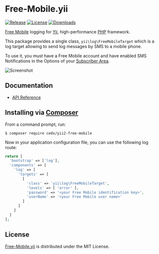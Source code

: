 # Free-Mobile.yii
[![Release](http://img.shields.io/packagist/v/cedx/yii2-free-mobile.svg?style=flat)](https://packagist.org/packages/cedx/yii2-free-mobile) [![License](http://img.shields.io/packagist/l/cedx/yii2-free-mobile.svg?style=flat)](https://github.com/cedx/free-mobile.yii/blob/master/LICENSE.txt) [![Downloads](http://img.shields.io/packagist/dt/cedx/yii2-free-mobile.svg?style=flat)](https://packagist.org/packages/cedx/yii2-free-mobile)

[Free Mobile](http://mobile.free.fr) logging for [Yii](http://www.yiiframework.com), high-performance [PHP](http://php.net) framework.

This package provides a single class, `yii\log\FreeMobileTarget`
which is a log target allowing to send log messages by SMS to a mobile phone.

To use it, you must have a Free Mobile account and have enabled SMS Notifications
in the Options of your [Subscriber Area](https://mobile.free.fr/moncompte).

![Screenshot](http://dev.belin.io/free-mobile.yii/img/screenshot.jpg)

## Documentation
- [API Reference](http://dev.belin.io/free-mobile.yii/api)

## Installing via [Composer](https://getcomposer.org)
From a command prompt, run:

```shell
$ composer require cedx/yii2-free-mobile
```

Now in your application configuration file, you can use the following log route:

```php
return [
  'bootstrap' => ['log'],
  'components' => [
    'log' => [
      'targets' => [
        [
          'class' => 'yii\log\FreeMobileTarget',
          'levels' => [ 'error' ],
          'password' => '<your Free Mobile identification key>',
          'userName' => '<your Free Mobile user name>'
        ]
      ]
    ]
  ]
];
```

## License
[Free-Mobile.yii](https://packagist.org/packages/cedx/yii2-free-mobile) is distributed under the MIT License.

